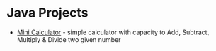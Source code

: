 # Java Projects
* [Mini Calculator] - simple calculator with capacity to Add, Subtract, Multiply & Divide two given number

[Mini Calculator]: </MiniCalculator.java>
